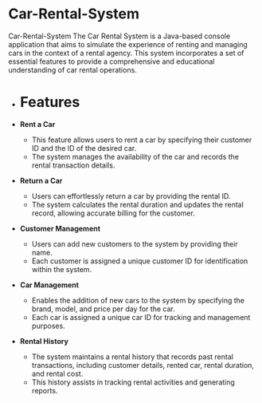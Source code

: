# Car-Rental-System

Car-Rental-System
The Car Rental System is a Java-based console application that aims to simulate the experience of renting and managing cars in the context of a rental agency. This system incorporates a set of essential features to provide a comprehensive and educational understanding of car rental operations.

- # Features

- **Rent a Car**

  - This feature allows users to rent a car by specifying their customer ID and the ID of the desired car.
  - The system manages the availability of the car and records the rental transaction details.
 
  
- **Return a Car**

   - Users can effortlessly return a car by providing the rental ID.
   - The system calculates the rental duration and updates the rental record, allowing accurate billing for the customer.
 
- **Customer Management**

    - Users can add new customers to the system by providing their name.
    - Each customer is assigned a unique customer ID for identification within the system.
 
      
- **Car Management**
   - Enables the addition of new cars to the system by specifying the brand, model, and price per day for the car.
  - Each car is assigned a unique car ID for tracking and management purposes.
    
- **Rental History**

   - The system maintains a rental history that records past rental transactions, including customer details, rented car, rental duration, and rental cost.
   - This history assists in tracking rental activities and generating reports.
